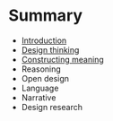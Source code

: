 # Summary

* [Introduction](README.md)
* [Design thinking](topics/design_thinking.md)
* [Constructing meaning](topics/constructing_meaning.md)
* Reasoning
* Open design
* Language
* Narrative
* Design research

